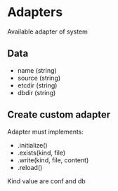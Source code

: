 # Adapters

Available adapter of system

## Data

- name        (string)
- source      (string)
- etcdir      (string)
- dbdir       (string)

## Create custom adapter

Adapter must implements:

- .initialize()
- .exists(kind, file)
- .write(kind, file, content)
- .reload()

Kind value are conf and db
